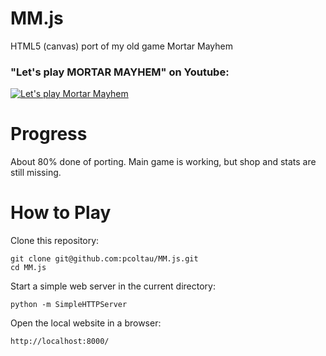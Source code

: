 # MM.js
HTML5 (canvas) port of my old game Mortar Mayhem

### "Let's play MORTAR MAYHEM" on Youtube:

[![Let's play Mortar Mayhem](https://img.youtube.com/vi/h9IVVsUcF0c/0.jpg)](https://www.youtube.com/watch?v=h9IVVsUcF0c)


# Progress

About 80% done of porting. Main game is working, but shop and stats are still missing.

# How to Play

Clone this repository:

    git clone git@github.com:pcoltau/MM.js.git
    cd MM.js
    
Start a simple web server in the current directory:

    python -m SimpleHTTPServer
    
Open the local website in a browser:

    http://localhost:8000/
    
